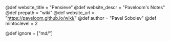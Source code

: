 <!-- Global variables -->
@def website_title = "Pensieve"
@def website_descr = "Paveloom's Notes"
@def prepath = "wiki"
@def website_url   = "https://paveloom.github.io/wiki/"
@def author = "Pavel Sobolev"
@def mintoclevel = 2

<!-- Ignore list -->
@def ignore = ["md/"]
